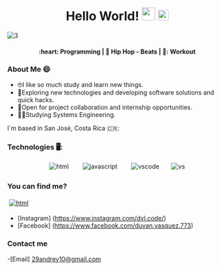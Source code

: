 <h1 align = "center"> Hello World! <img src="https://raw.githubusercontent.com/iampavangandhi/iampavangandhi/master/gifs/Hi.gif" width="30px"> <img src="https://github.com/TheDudeThatCode/TheDudeThatCode/blob/master/Assets/Earth.gif" width="24px"></h1> 


![3](https://user-images.githubusercontent.com/90654984/166862971-05d58484-9d00-4b7b-a6c1-25524d937865.png)
 
<h4 align ="center">  :heart: Programming | 🎵 Hip Hop - Beats  | 💪: Workout </h4> 

###  About Me 😄

- 🤓I like so much study and learn new things. 
- 🤔Exploring new technologies and developing software solutions and quick hacks.
- 🤗Open for project collaboration and internship opportunities.
- 👨‍🎓Studying Systems Engineering.

I´m based in San José, Costa Rica 🇨🇷: 

### Technologies 🖥️:

<p align="center">
 <img src="https://user-images.githubusercontent.com/90654984/166874995-3fead14d-dd3f-4b51-a224-439e4a680fda.png" alt="html" style="vertical-align:top; margin:4px">&nbsp;&nbsp;&nbsp;&nbsp;&nbsp;
 <img src="https://user-images.githubusercontent.com/90654984/166875128-aa5b9f86-f7e9-4b29-b363-27f26e6e4a22.png" alt="javascript" style="vertical-align:top; margin:4px">&nbsp;&nbsp;&nbsp;&nbsp;&nbsp;
 <img src="https://user-images.githubusercontent.com/90654984/166875632-8e9b0c95-951f-4699-9a96-c2eb675e7840.png" alt="vscode" style="vertical-align:top; margin:4px">&nbsp;&nbsp;&nbsp;&nbsp;
 <img src="https://user-images.githubusercontent.com/90654984/166875977-26dfdb5c-3fba-4478-9f45-cae5456edca7.png" alt="vs" style="vertical-align:top; margin:4px">
</p>


###  You can find me? 

<a href="https://twitter.com/dvlCode"><img src="https://user-images.githubusercontent.com/90654984/166874995-3fead14d-dd3f-4b51-a224-439e4a680fda.png" alt="html" style="vertical-align:top; margin:4px"></a>
- [Instagram] (https://www.instagram.com/dvl.code/)
- [Facebook] (https://www.facebook.com/duvan.vasquez.773) 


### Contact me

-[Email] 29andrey10@gmail.com 
